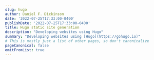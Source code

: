 ```yaml
---
slug: hugo
author: Daniel F. Dickinson
date: '2022-07-25T17:33:00-0400'
publishDate: '2022-07-25T17:33:00-0400'
title: Hugo static site generation
description: "Developing websites using Hugo"
summary: "Developing websites using [Hugo](https://gohugo.io)"
# This is mostly just a list of other pages, so don't canonicalize
pageCanonical: false
omitFromList: true
---
```


